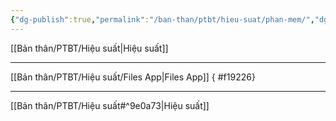 ```yaml
---
{"dg-publish":true,"permalink":"/ban-than/ptbt/hieu-suat/phan-mem/","dgPassFrontmatter":true}
---
```


[[Bản thân/PTBT/Hiệu suất\|Hiệu suất]]

---

[[Bản thân/PTBT/Hiệu suất/Files App\|Files App]]
{ #f19226}


---
[[Bản thân/PTBT/Hiệu suất#^9e0a73\|Hiệu suất]]